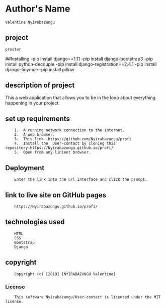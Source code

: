 # Author's Name
    Valentine Nyirabazungu

## project 
    proster

##Installing 
-pip install django==1.11
-pip install django-bootstrap3
-pip install python-decouple
-pip install django-registration==2.4.1
-pip install django-tinymce
-pip install pillow

## description of project
 This  a web application that allows you to be in the loop about everything happening in your project. 

##  set up requirements
        1.  A running network connection to the internet.
        2.  A web browser.
        3.  This link .https://github.com/Nyirabazungu/profi
        4.  Install the  User-contact by cloning this repository:https://Nyirabazungu.github.io/profi/
        5.  Open from any linient browser.


## Deployment
        Enter the link into the url interface and click the prompt.

## link to live site on GitHub pages
        https://Nyirabazungu.github.io/profi/

## technologies used
        HTML
        CSS
        Bootstrap
        Django
       
## copyright
        Copyright (c) [2019] [NYIRABAZUNGU Valentine]
    
### License
        This software Nyirabazungu/User-contact is licensed under the MIT license.
